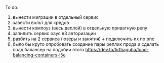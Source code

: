 To do:
1) вынести миграции в отдельный сервис
2) завести вольт для кредов
3) вынести компоуз (весь деплой) в отдельную приватную репу
4) запилить сервис оаус в3 авторизации
5) разбить на 2 сервиса (юзеры и занятия) + подключить их по рпс
6) было бы круто опробовать создание пары реплик прода и сделать лоад балансер на подобии этого https://dev.to/tirthaguha/load-balancing-containers-l5e
